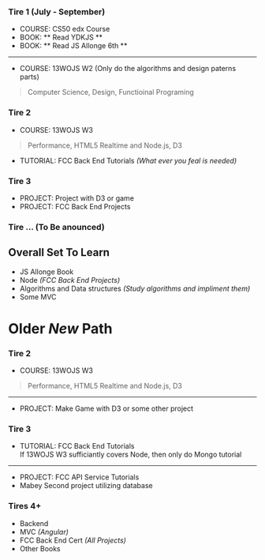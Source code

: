 

### Tire 1 (July - September)
- COURSE: CS50 edx Course
- BOOK: ** Read YDKJS **
- BOOK: ** Read JS Allonge 6th **
---
- COURSE: 13WOJS W2 (Only do the algorithms and design paterns parts)
> Computer Science, Design, Functioinal Programing

### Tire 2 
- COURSE: 13WOJS W3
> Performance, HTML5 Realtime and Node.js, D3  
- TUTORIAL: FCC Back End Tutorials *(What ever you feal is needed)*

### Tire 3
- PROJECT: Project with D3 or game
- PROJECT: FCC Back End Projects

### Tire ... **(To Be anounced)**

## Overall Set To Learn
- JS Allonge Book
- Node *(FCC Back End Projects)*
- Algorithms and Data structures *(Study algorithms and impliment them)*
- Some MVC
  
  
  
  
  
# Older *New* Path
### Tire 2
- COURSE: 13WOJS W3
> Performance, HTML5 Realtime and Node.js, D3  
---
- PROJECT: Make Game with D3 or some other project

### Tire 3
- TUTORIAL: FCC Back End Tutorials  
If 13WOJS W3 sufficiantly covers Node, then only do Mongo tutorial
---
- PROJECT: FCC API Service Tutorials
- Mabey Second project utilizing database


### Tires 4+
- Backend
- MVC *(Angular)*
- FCC Back End Cert *(All Projects)*
- Other Books

